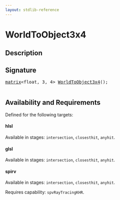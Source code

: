 ```yaml
---
layout: stdlib-reference
---
```


# WorldToObject3x4

## Description





## Signature 

<pre>
<a href="/stdlib-reference/types/matrix/index">matrix</a>&lt;float, 3, 4&gt; <a href="/stdlib-reference/global-decls/WorldToObject3x4">WorldToObject3x4</a>();

</pre>

## Availability and Requirements

Defined for the following targets:

#### hlsl
Available in stages: `intersection`, `closesthit`, `anyhit`.

#### glsl
Available in stages: `intersection`, `closesthit`, `anyhit`.

#### spirv
Available in stages: `intersection`, `closesthit`, `anyhit`.

Requires capability: `spvRayTracingKHR`.


